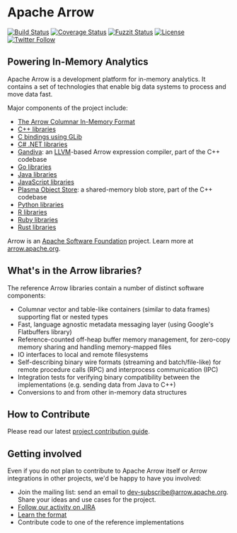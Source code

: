<!---
  Licensed to the Apache Software Foundation (ASF) under one
  or more contributor license agreements.  See the NOTICE file
  distributed with this work for additional information
  regarding copyright ownership.  The ASF licenses this file
  to you under the Apache License, Version 2.0 (the
  "License"); you may not use this file except in compliance
  with the License.  You may obtain a copy of the License at

    http://www.apache.org/licenses/LICENSE-2.0

  Unless required by applicable law or agreed to in writing,
  software distributed under the License is distributed on an
  "AS IS" BASIS, WITHOUT WARRANTIES OR CONDITIONS OF ANY
  KIND, either express or implied.  See the License for the
  specific language governing permissions and limitations
  under the License.
-->

# Apache Arrow

[![Build Status](https://travis-ci.org/apache/arrow.svg?branch=master)](https://travis-ci.org/apache/arrow)
[![Coverage Status](https://codecov.io/gh/apache/arrow/branch/master/graph/badge.svg)](https://codecov.io/gh/apache/arrow?branch=master)
[![Fuzzit Status](https://app.fuzzit.dev/badge?org_id=yMxZh42xl9qy6bvg3EiJ&branch=master)](https://app.fuzzit.dev/admin/yMxZh42xl9qy6bvg3EiJ/dashboard)
[![License](http://img.shields.io/:license-Apache%202-blue.svg)](https://github.com/apache/arrow/blob/master/LICENSE.txt)
[![Twitter Follow](https://img.shields.io/twitter/follow/apachearrow.svg?style=social&label=Follow)](https://twitter.com/apachearrow)

## Powering In-Memory Analytics

Apache Arrow is a development platform for in-memory analytics. It contains a
set of technologies that enable big data systems to process and move data fast.

Major components of the project include:

 - [The Arrow Columnar In-Memory Format](https://github.com/apache/arrow/tree/master/format)
 - [C++ libraries](https://github.com/apache/arrow/tree/master/cpp)
 - [C bindings using GLib](https://github.com/apache/arrow/tree/master/c_glib)
 - [C# .NET libraries](https://github.com/apache/arrow/tree/master/csharp)
 - [Gandiva](https://github.com/apache/arrow/tree/master/cpp/src/gandiva): an [LLVM](https://llvm.org)-based Arrow expression compiler, part of the C++ codebase
 - [Go libraries](https://github.com/apache/arrow/tree/master/go)
 - [Java libraries](https://github.com/apache/arrow/tree/master/java)
 - [JavaScript libraries](https://github.com/apache/arrow/tree/master/js)
 - [Plasma Object Store](https://github.com/apache/arrow/tree/master/cpp/src/plasma): a
   shared-memory blob store, part of the C++ codebase
 - [Python libraries](https://github.com/apache/arrow/tree/master/python)
 - [R libraries](https://github.com/apache/arrow/tree/master/r)
 - [Ruby libraries](https://github.com/apache/arrow/tree/master/ruby)
 - [Rust libraries](https://github.com/apache/arrow/tree/master/rust)

Arrow is an [Apache Software Foundation](https://www.apache.org) project. Learn more at
[arrow.apache.org](https://arrow.apache.org).

## What's in the Arrow libraries?

The reference Arrow libraries contain a number of distinct software components:

- Columnar vector and table-like containers (similar to data frames) supporting
  flat or nested types
- Fast, language agnostic metadata messaging layer (using Google's Flatbuffers
  library)
- Reference-counted off-heap buffer memory management, for zero-copy memory
  sharing and handling memory-mapped files
- IO interfaces to local and remote filesystems
- Self-describing binary wire formats (streaming and batch/file-like) for
  remote procedure calls (RPC) and
  interprocess communication (IPC)
- Integration tests for verifying binary compatibility between the
  implementations (e.g. sending data from Java to C++)
- Conversions to and from other in-memory data structures

## How to Contribute

Please read our latest [project contribution guide][5].

## Getting involved

Even if you do not plan to contribute to Apache Arrow itself or Arrow
integrations in other projects, we'd be happy to have you involved:

- Join the mailing list: send an email to
  [dev-subscribe@arrow.apache.org][1]. Share your ideas and use cases for the
  project.
- [Follow our activity on JIRA][3]
- [Learn the format][2]
- Contribute code to one of the reference implementations

[1]: mailto:dev-subscribe@arrow.apache.org
[2]: https://github.com/apache/arrow/tree/master/format
[3]: https://issues.apache.org/jira/browse/ARROW
[4]: https://github.com/apache/arrow
[5]: https://github.com/apache/arrow/blob/master/docs/source/developers/contributing.rst
